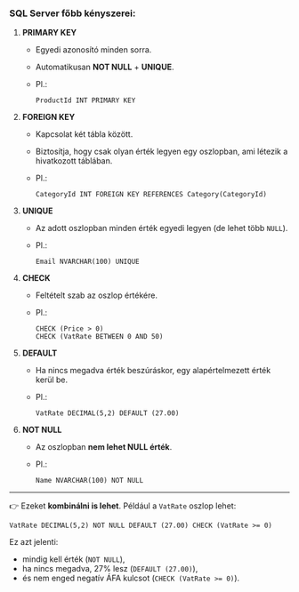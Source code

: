 ### SQL Server főbb kényszerei:

1. **PRIMARY KEY**

   - Egyedi azonosító minden sorra.

   - Automatikusan **NOT NULL** + **UNIQUE**.

   - Pl.:

     ```mssql
     ProductId INT PRIMARY KEY
     ```

2. **FOREIGN KEY**

   - Kapcsolat két tábla között.

   - Biztosítja, hogy csak olyan érték legyen egy oszlopban, ami létezik a hivatkozott táblában.

   - Pl.:

     ```mssql
     CategoryId INT FOREIGN KEY REFERENCES Category(CategoryId)
     ```

3. **UNIQUE**

   - Az adott oszlopban minden érték egyedi legyen (de lehet több `NULL`).

   - Pl.:

     ```mssql
     Email NVARCHAR(100) UNIQUE
     ```

4. **CHECK**

   - Feltételt szab az oszlop értékére.

   - Pl.:

     ```mssql
     CHECK (Price > 0)
     CHECK (VatRate BETWEEN 0 AND 50)
     ```

5. **DEFAULT**

   - Ha nincs megadva érték beszúráskor, egy alapértelmezett érték kerül be.

   - Pl.:

     ```mssql
     VatRate DECIMAL(5,2) DEFAULT (27.00)
     ```

6. **NOT NULL**

   - Az oszlopban **nem lehet NULL érték**.

   - Pl.:

     ```mssql
     Name NVARCHAR(100) NOT NULL
     ```

------

👉 Ezeket **kombinálni is lehet**. Például a `VatRate` oszlop lehet:

```mssql
VatRate DECIMAL(5,2) NOT NULL DEFAULT (27.00) CHECK (VatRate >= 0)
```

Ez azt jelenti:

- mindig kell érték (`NOT NULL`),
- ha nincs megadva, 27% lesz (`DEFAULT (27.00)`),
- és nem enged negatív ÁFA kulcsot (`CHECK (VatRate >= 0)`).